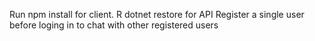 Run npm install for client.
R dotnet restore for API
Register a single user before loging in to chat with other registered users
